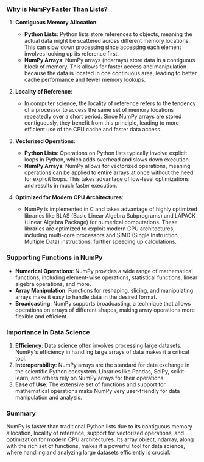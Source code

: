 

### Why is NumPy Faster Than Lists?

1. **Contiguous Memory Allocation**:
    - **Python Lists**: Python lists store references to objects, meaning the actual data might be scattered across different memory locations. This can slow down processing since accessing each element involves looking up its reference first.
    - **NumPy Arrays**: NumPy arrays (ndarrays) store data in a contiguous block of memory. This allows for faster access and manipulation because the data is located in one continuous area, leading to better cache performance and fewer memory lookups.

2. **Locality of Reference**:
    - In computer science, the locality of reference refers to the tendency of a processor to access the same set of memory locations repeatedly over a short period. Since NumPy arrays are stored contiguously, they benefit from this principle, leading to more efficient use of the CPU cache and faster data access.

3. **Vectorized Operations**:
    - **Python Lists**: Operations on Python lists typically involve explicit loops in Python, which adds overhead and slows down execution.
    - **NumPy Arrays**: NumPy allows for vectorized operations, meaning operations can be applied to entire arrays at once without the need for explicit loops. This takes advantage of low-level optimizations and results in much faster execution.

4. **Optimized for Modern CPU Architectures**:
    - NumPy is implemented in C and takes advantage of highly optimized libraries like BLAS (Basic Linear Algebra Subprograms) and LAPACK (Linear Algebra Package) for numerical computations. These libraries are optimized to exploit modern CPU architectures, including multi-core processors and SIMD (Single Instruction, Multiple Data) instructions, further speeding up calculations.

### Supporting Functions in NumPy

- **Numerical Operations**: NumPy provides a wide range of mathematical functions, including element-wise operations, statistical functions, linear algebra operations, and more.
- **Array Manipulation**: Functions for reshaping, slicing, and manipulating arrays make it easy to handle data in the desired format.
- **Broadcasting**: NumPy supports broadcasting, a technique that allows operations on arrays of different shapes, making array operations more flexible and efficient.

### Importance in Data Science

1. **Efficiency**: Data science often involves processing large datasets. NumPy's efficiency in handling large arrays of data makes it a critical tool.
2. **Interoperability**: NumPy arrays are the standard for data exchange in the scientific Python ecosystem. Libraries like Pandas, SciPy, scikit-learn, and others rely on NumPy arrays for their operations.
3. **Ease of Use**: The extensive set of functions and support for mathematical operations make NumPy very user-friendly for data manipulation and analysis.

### Summary

NumPy is faster than traditional Python lists due to its contiguous memory allocation, locality of reference, support for vectorized operations, and optimization for modern CPU architectures. Its array object, ndarray, along with the rich set of functions, makes it a powerful tool for data science, where handling and analyzing large datasets efficiently is crucial.

 
